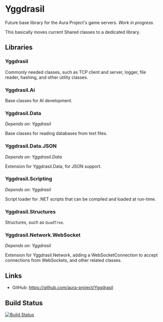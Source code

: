 Yggdrasil
=============================================================================

Future base library for the Aura Project's game servers. *Work in progress.*

This basically moves current Shared classes to a dedicated library.

Libraries
-----------------------------------------------------------------------------

### Yggdrasil

Commonly needed classes, such as TCP client and server, logger,
file reader, hashing, and other utility classes.

### Yggdrasil.Ai

Base classes for AI development.

### Yggdrasil.Data
*Depends on: Yggdrasil*

Base classes for reading databases from text files.

### Yggdrasil.Data.JSON
*Depends on: Yggdrasil.Data*

Extension for Yggdrasil.Data, for JSON support.

### Yggdrasil.Scripting
*Depends on: Yggdrasil*

Script loader for .NET scripts that can be compiled and loaded
at run-time.

### Yggdrasil.Structures

Structures, such as `QuadTree`.

### Yggdrasil.Network.WebSocket
*Depends on: Yggdrasil*

Extension for Yggdrasil.Network, adding a WebSocketConnection
to accept connections from WebSockets, and other related classes.

Links
-----------------------------------------------------------------------------
* GitHub: https://github.com/aura-project/Yggdrasil

Build Status
-----------------------------------------------------------------------------
[![Build Status](https://travis-ci.org/aura-project/Yggdrasil.png?branch=master)](https://travis-ci.org/aura-project/Yggdrasil)
